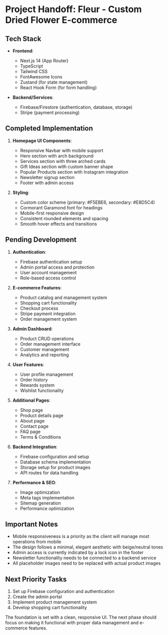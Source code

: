 # Project Handoff: Fleur - Custom Dried Flower E-commerce

## Tech Stack
- **Frontend**:
  - Next.js 14 (App Router)
  - TypeScript
  - Tailwind CSS
  - FontAwesome Icons
  - Zustand (for state management)
  - React Hook Form (for form handling)

- **Backend/Services**:
  - Firebase/Firestore (authentication, database, storage)
  - Stripe (payment processing)

## Completed Implementation
1. **Homepage UI Components**:
   - Responsive Navbar with mobile support
   - Hero section with arch background
   - Services section with three arched cards
   - Gift Ideas section with custom banner shape
   - Popular Products section with Instagram integration
   - Newsletter signup section
   - Footer with admin access

2. **Styling**:
   - Custom color scheme (primary: #F5EBE6, secondary: #E8D5C4)
   - Cormorant Garamond font for headings
   - Mobile-first responsive design
   - Consistent rounded elements and spacing
   - Smooth hover effects and transitions

## Pending Development

1. **Authentication**:
   - Firebase authentication setup
   - Admin portal access and protection
   - User account management
   - Role-based access control

2. **E-commerce Features**:
   - Product catalog and management system
   - Shopping cart functionality
   - Checkout process
   - Stripe payment integration
   - Order management system

3. **Admin Dashboard**:
   - Product CRUD operations
   - Order management interface
   - Customer management
   - Analytics and reporting

4. **User Features**:
   - User profile management
   - Order history
   - Rewards system
   - Wishlist functionality

5. **Additional Pages**:
   - Shop page
   - Product details page
   - About page
   - Contact page
   - FAQ page
   - Terms & Conditions

6. **Backend Integration**:
   - Firebase configuration and setup
   - Database schema implementation
   - Storage setup for product images
   - API routes for data handling

7. **Performance & SEO**:
   - Image optimization
   - Meta tags implementation
   - Sitemap generation
   - Performance optimization

## Important Notes
- Mobile responsiveness is a priority as the client will manage most operations from mobile
- The design follows a minimal, elegant aesthetic with beige/neutral tones
- Admin access is currently indicated by a lock icon in the footer
- Newsletter functionality needs to be connected to a backend service
- All placeholder images need to be replaced with actual product images

## Next Priority Tasks
1. Set up Firebase configuration and authentication
2. Create the admin portal
3. Implement product management system
4. Develop shopping cart functionality

The foundation is set with a clean, responsive UI. The next phase should focus on making it functional with proper data management and e-commerce features. 